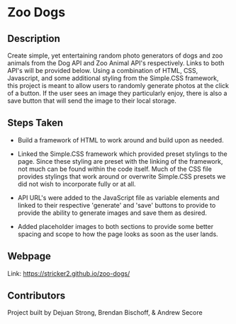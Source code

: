 # Zoo Dogs

## Description

Create simple, yet entertaining random photo generators of dogs and zoo animals from the Dog API and Zoo Animal API's respectively. Links to both API's will be provided below. Using a combination of HTML, CSS, Javascript, and some additional styling from the Simple.CSS framework, this project is meant to allow users to randomly generate photos at the click of a button. If the user sees an image they particularly enjoy, there is also a save button that will send the image to their local storage.

## Steps Taken

* Build a framework of HTML to work around and build upon as needed. 

* Linked the Simple.CSS framework which provided preset stylings to the page. Since these styling are preset with the linking of the framework, not much can be found within the code itself. Much of the CSS file provides stylings that work around or overwrite Simple.CSS presets we did not wish to incorporate fully or at all. 

* API URL's were added to the JavaScript file as variable elements and linked to their respective 'generate' and 'save' buttons to provide to provide the ability to generate images and save them as desired. 

* Added placeholder images to both sections to provide some better spacing and scope to how the page looks as soon as the user lands.

## Webpage

Link: https://stricker2.github.io/zoo-dogs/

## Contributors

Project built by Dejuan Strong, Brendan Bischoff, & Andrew Secore